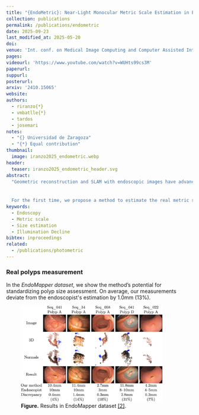 ```yaml
---
title: "{EndoMetric}: Near-Light Monocular Metric Scale Estimation in Endoscopy"
collection: publications
permalink: /publications/endometric
date: 2025-09-23
last_modified_at: 2025-05-20
doi: 
venue: 'Int. conf. on Medical Image Computing and Computer Assisted Intervention (MICCAI)'
pages: 
videourl: 'https://www.youtube.com/watch?v=WUHts99cs3M'
paperurl: 
suppurl: 
posterurl: 
arxiv: '2410.15065'
website: 
authors:
  - riranzo{*}
  - vmbatlle{*}
  - tardos
  - josemari
notes:
  - "{} Universidad de Zaragoza"
  - "{*} Equal contribution"
thumbnail:
  image: iranzo2025_endometric.webp
header:
  teaser: iranzo2025_endometric_header.svg
abstract:
  "Geometric reconstruction and SLAM with endoscopic images have advanced significantly in recent years. In most medical fields, monocular endoscopes are employed, and the algorithms used are typically adaptations of those designed for external environments, resulting in 3D reconstructions with an unknown scale factor.
 

  For the first time, we propose a method to estimate the real metric scale of a 3D reconstruction from standard monocular endoscopic images, under unknown varying albedo,  without relying on application-specific learned priors. Our fully model-based approach leverages the near-light sources embedded in endoscopes, positioned at a small but nonzero baseline from the camera, in combination with the inverse-square law of light attenuation, to accurately recover the metric scale from scratch. This enables the transformation of any endoscope into a metric device, which is crucial for applications such as measuring polyps, stenosis, or assessing the extent of diseased tissue."
keywords: 
  - Endoscopy
  - Metric scale
  - Size estimation
  - Illumination Decline
bibtex: inproceedings
related:
  - /publications/photometric
---
```


### Real polyps measurement

In the _EndoMapper dataset_, we show the method’s potential for standardizing polyp size assessment. On average, our measurements deviate from the endoscopist's estimation by 1.0mm (13%).

<figure class="">
  <img src="/images/iranzo2025_endometric_real.webp" alt="Results in EndoMapper dataset" style="max-width: 90%">
  <figcaption>
    <b>Figure.</b> Results in EndoMapper dataset <a href="https://doi.org/10.1038/s41597-023-02564-7">[2]</a>.
  </figcaption>
</figure>
